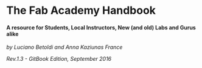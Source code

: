 # The Fab Academy Handbook

#### A resource for Students, Local Instructors, New (and old) Labs and Gurus alike

*by Luciano Betoldi and Anna Kaziunas France*

*Rev.1.3 - GitBook Edition, September 2016*


